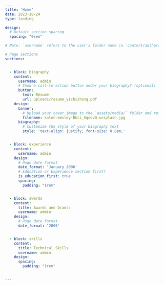 ```yaml
---
title: 'Home'
date: 2023-10-24
type: landing

design:
  # Default section spacing
  spacing: "0rem"

# Note: `username` refers to the user's folder name in `content/authors/`

# Page sections
sections:


  - block: biography
    content:
      username: admin
      # Show a call-to-action button under your biography? (optional)
      button:
        text: Résumé
        url: uploads/resume_yichizhang.pdf
    design:
      banner:
        # Upload your cover image to the `assets/media/` folder and reference it here
        filename: kalen-emsley-Bkci_8qcdvQ-unsplash.jpg
      biography:
        # Customize the style of your biography text
        style: 'text-align: justify; font-size: 0.8em;'


  - block: experience
    content:
      username: admin
    design:
      # Hugo date format
      date_format: 'January 2006'
      # Education or Experience section first?
      is_education_first: true
      spacing:
        padding: "1rem"


  - block: awards
    content:
      title: Awards and Grants
      username: admin
    design:
      # Hugo date format
      date_format: '2006'


  - block: skills
    content:
      title: Technical Skills
      username: admin
    design:
      spacing:
        padding: "1rem"


---
```

